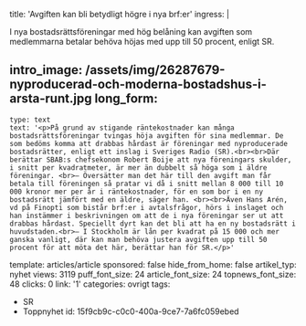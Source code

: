 title: 'Avgiften kan bli betydligt högre i nya brf:er'
ingress: |
  <p>I nya bostadsrättsföreningar med hög belåning kan avgiften som medlemmarna betalar behöva höjas med upp till 50 procent, enligt SR.
  </p>
  
intro_image: /assets/img/26287679-nyproducerad-och-moderna-bostadshus-i-arsta-runt.jpg
long_form:
  -
    type: text
    text: '<p>På grund av stigande räntekostnader kan många bostadsrättsföreningar tvingas höja avgiften för sina medlemmar. De som bedöms komma att drabbas hårdast är föreningar med nyproducerade bostadsrätter, enligt ett inslag i Sveriges Radio (SR).<br><br>Där berättar SBAB:s chefsekonom Robert Boije att nya föreningars skulder, i snitt per kvadratmeter, är mer än dubbelt så höga som i äldre föreningar. <br>– Översätter man det här till den avgift man får betala till föreningen så pratar vi då i snitt mellan 8 000 till 10 000 kronor mer per år i räntekostnader, för en som bor i en ny bostadsrätt jämfört med en äldre, säger han. <br><br>Även Hans Arén, vd på Finopti som bistår brf:er i avtalsfrågor, hörs i inslaget och han instämmer i beskrivningen om att de i nya föreningar ser ut att drabbas hårdast. Speciellt dyrt kan det bli att ha en ny bostadsrätt i huvudstaden.<br>– I Stockholm är lån per kvadrat på 15 000 och mer ganska vanligt, där kan man behöva justera avgiften upp till 50 procent för att möta det här, berättar han för SR.</p>'
template: articles/article
sponsored: false
hide_from_home: false
artikel_typ: nyhet
views: 3119
puff_font_size: 24
article_font_size: 24
topnews_font_size: 48
clicks: 0
link: '1'
categories: ovrigt
tags:
  - SR
  - Toppnyhet
id: 15f9cb9c-c0c0-400a-9ce7-7a6fc059ebed
